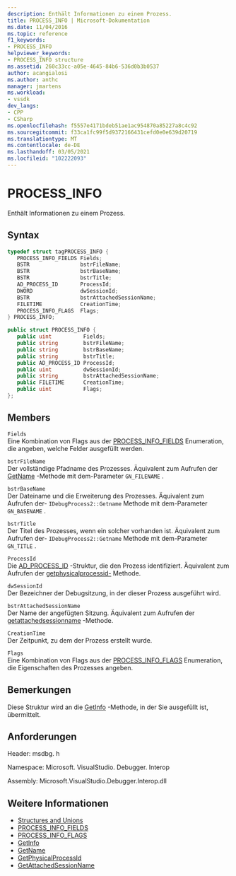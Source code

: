 ```yaml
---
description: Enthält Informationen zu einem Prozess.
title: PROCESS_INFO | Microsoft-Dokumentation
ms.date: 11/04/2016
ms.topic: reference
f1_keywords:
- PROCESS_INFO
helpviewer_keywords:
- PROCESS_INFO structure
ms.assetid: 260c33cc-a05e-4645-84b6-536d0b3b0537
author: acangialosi
ms.author: anthc
manager: jmartens
ms.workload:
- vssdk
dev_langs:
- CPP
- CSharp
ms.openlocfilehash: f5557e4171bdeb51ae1ac954870a85227a8c4c92
ms.sourcegitcommit: f33ca1fc99f5d9372166431cefd0e0e639d20719
ms.translationtype: MT
ms.contentlocale: de-DE
ms.lasthandoff: 03/05/2021
ms.locfileid: "102222093"
---
```

# <a name="process_info"></a>PROCESS_INFO
Enthält Informationen zu einem Prozess.

## <a name="syntax"></a>Syntax

```cpp
typedef struct tagPROCESS_INFO { 
   PROCESS_INFO_FIELDS Fields;
   BSTR                bstrFileName;
   BSTR                bstrBaseName;
   BSTR                bstrTitle;
   AD_PROCESS_ID       ProcessId;
   DWORD               dwSessionId;
   BSTR                bstrAttachedSessionName;
   FILETIME            CreationTime;
   PROCESS_INFO_FLAGS  Flags;
} PROCESS_INFO;
```

```csharp
public struct PROCESS_INFO { 
   public uint          Fields;
   public string        bstrFileName;
   public string        bstrBaseName;
   public string        bstrTitle;
   public AD_PROCESS_ID ProcessId;
   public uint          dwSessionId;
   public string        bstrAttachedSessionName;
   public FILETIME      CreationTime;
   public uint          Flags;
};
```

## <a name="members"></a>Members
 `Fields`\
 Eine Kombination von Flags aus der [PROCESS_INFO_FIELDS](../../../extensibility/debugger/reference/process-info-fields.md) Enumeration, die angeben, welche Felder ausgefüllt werden.

 `bstrFileName`\
 Der vollständige Pfadname des Prozesses. Äquivalent zum Aufrufen der [GetName](../../../extensibility/debugger/reference/idebugprocess2-getname.md) -Methode mit dem-Parameter `GN_FILENAME` .

 `bstrBaseName`\
 Der Dateiname und die Erweiterung des Prozesses. Äquivalent zum Aufrufen der- `IDebugProcess2::Getname` Methode mit dem-Parameter `GN_BASENAME` .

 `bstrTitle`\
 Der Titel des Prozesses, wenn ein solcher vorhanden ist. Äquivalent zum Aufrufen der- `IDebugProcess2::Getname` Methode mit dem-Parameter `GN_TITLE` .

 `ProcessId`\
 Die [AD_PROCESS_ID](../../../extensibility/debugger/reference/ad-process-id.md) -Struktur, die den Prozess identifiziert. Äquivalent zum Aufrufen der [getphysicalprocessid-](../../../extensibility/debugger/reference/idebugprocess2-getphysicalprocessid.md) Methode.

 `dwSessionId`\
 Der Bezeichner der Debugsitzung, in der dieser Prozess ausgeführt wird.

 `bstrAttachedSessionName`\
 Der Name der angefügten Sitzung. Äquivalent zum Aufrufen der [getattachedsessionname](../../../extensibility/debugger/reference/idebugprocess2-getattachedsessionname.md) -Methode.

 `CreationTime`\
 Der Zeitpunkt, zu dem der Prozess erstellt wurde.

 `Flags`\
 Eine Kombination von Flags aus der [PROCESS_INFO_FLAGS](../../../extensibility/debugger/reference/process-info-flags.md) Enumeration, die Eigenschaften des Prozesses angeben.

## <a name="remarks"></a>Bemerkungen
 Diese Struktur wird an die [GetInfo](../../../extensibility/debugger/reference/idebugprocess2-getinfo.md) -Methode, in der Sie ausgefüllt ist, übermittelt.

## <a name="requirements"></a>Anforderungen
 Header: msdbg. h

 Namespace: Microsoft. VisualStudio. Debugger. Interop

 Assembly: Microsoft.VisualStudio.Debugger.Interop.dll

## <a name="see-also"></a>Weitere Informationen
- [Structures and Unions](../../../extensibility/debugger/reference/structures-and-unions.md)
- [PROCESS_INFO_FIELDS](../../../extensibility/debugger/reference/process-info-fields.md)
- [PROCESS_INFO_FLAGS](../../../extensibility/debugger/reference/process-info-flags.md)
- [GetInfo](../../../extensibility/debugger/reference/idebugprocess2-getinfo.md)
- [GetName](../../../extensibility/debugger/reference/idebugprocess2-getname.md)
- [GetPhysicalProcessId](../../../extensibility/debugger/reference/idebugprocess2-getphysicalprocessid.md)
- [GetAttachedSessionName](../../../extensibility/debugger/reference/idebugprocess2-getattachedsessionname.md)
